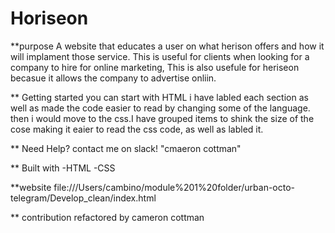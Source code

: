 # Horiseon

**purpose
A website that educates a user on what herison offers and how it will implament those service. This is useful for clients when looking for a company to hire for online marketing, This is also usefule for heriseon becasue it allows the company to advertise onliin. 

** Getting started
you can start with HTML i have labled each section as well as made the code easier to read by changing some of the language. 
then i would move to the css.I have grouped items to shink the size of the cose making it eaier to read the css code, as well as labled it.

** Need Help?
contact me on slack! "cmaeron cottman"

** Built with 
-HTML 
-CSS

**website
file:///Users/cambino/module%201%20folder/urban-octo-telegram/Develop_clean/index.html

** contribution 
refactored by cameron cottman
